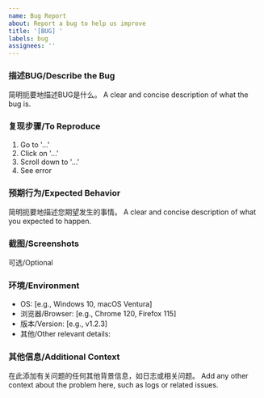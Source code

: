 ```yaml
---
name: Bug Report
about: Report a bug to help us improve
title: '[BUG] '
labels: bug
assignees: ''
---
```


### 描述BUG/Describe the Bug
简明扼要地描述BUG是什么。
A clear and concise description of what the bug is.

### 复现步骤/To Reproduce
1. Go to '...'
2. Click on '...'
3. Scroll down to '...'
4. See error

### 预期行为/Expected Behavior
简明扼要地描述您期望发生的事情。
A clear and concise description of what you expected to happen.

### 截图/Screenshots
可选/Optional

### 环境/Environment
- OS: [e.g., Windows 10, macOS Ventura]
- 浏览器/Browser: [e.g., Chrome 120, Firefox 115]
- 版本/Version: [e.g., v1.2.3]
- 其他/Other relevant details:

### 其他信息/Additional Context
在此添加有关问题的任何其他背景信息，如日志或相关问题。
Add any other context about the problem here, such as logs or related issues.
